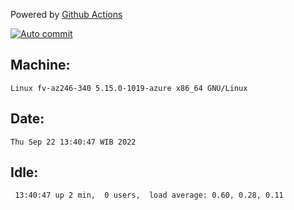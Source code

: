 Powered by [Github Actions](https://github.com/features/actions)

[![Auto commit](https://github.com/hiage/workstation/workflows/Auto%20commit/badge.svg)](https://github.com/hiage/workstation/actions?query=workflow%3A%22Auto+commit%22)

## Machine:
```
Linux fv-az246-340 5.15.0-1019-azure x86_64 GNU/Linux
```
## Date:
```
Thu Sep 22 13:40:47 WIB 2022
```
## Idle:
```
 13:40:47 up 2 min,  0 users,  load average: 0.60, 0.28, 0.11
```
